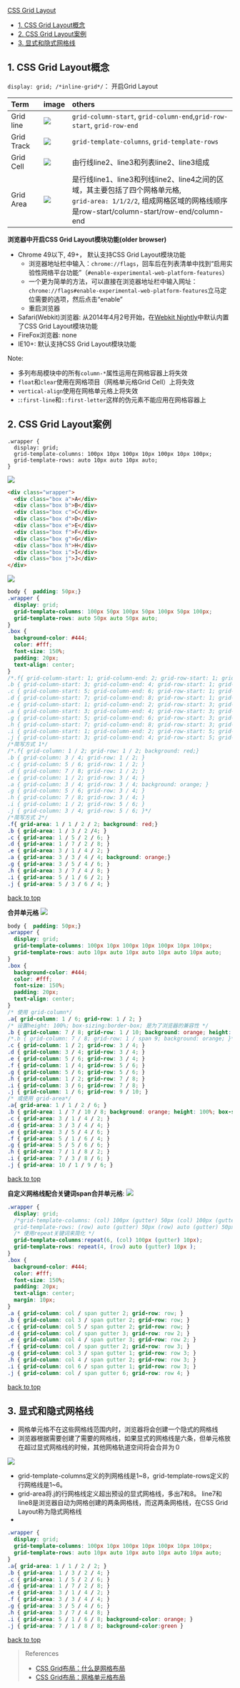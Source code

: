 [CSS Grid Layout](#top)

- [1. CSS Grid Layout概念](#Layout概念)
- [2. CSS Grid Layout案例](#Layout案例)
- [3. 显式和隐式网格线](#显式和隐式网格线)

<h2 id="Layout概念">1. CSS Grid Layout概念</h2>

`display: grid; /*inline-grid*/`： 开启Grid Layout

|Term|image|others|
| :------------- | :------------- |:------------- |
|Grid line|![](https://i.imgur.com/2JhN0nS.jpg)|`grid-column-start`, `grid-column-end`,`grid-row-start`, `grid-row-end`|
|Grid Track|![](https://i.imgur.com/dlJjhc2.jpg)|`grid-template-columns`, `grid-template-rows`|
|Grid Cell|![](https://i.imgur.com/ln1WPTb.jpg)|由行线line2、line3和列表line2、line3组成|
|Grid Area|![](https://i.imgur.com/DP6q7Va.jpg)|是行线line1、line3和列线line2、line4之间的区域，其主要包括了四个网格单元格, <br>`grid-area: 1/1/2/2`, 组成网格区域的网格线顺序是row-start/column-start/row-end/column-end|

**浏览器中开启CSS Grid Layout模块功能(older browser)**

- Chrome 49以下, 49+， 默认支持CSS Grid Layout模块功能
  - 浏览器地址栏中输入：`chrome://flags`，回车后在列表清单中找到“启用实验性网络平台功能”（`#enable-experimental-web-platform-features`）
  - 一个更为简单的方法，可以直接在浏览器地址栏中输入网址：`chrome://flags#enable-experimental-web-platform-features`立马定位需要的选项，然后点击“enable”
  - 重启浏览器
- Safari(Webkit)浏览器: 从2014年4月2号开始，在[Webkit Nightly](http://trac.webkit.org/changeset/166614)中默认内置了CSS Grid Layout模块功能
- FireFox浏览器: none
- IE10+: 默认支持CSS Grid Layout模块功能

Note:

- 多列布局模块中的所有`column-*`属性运用在网格容器上将失效
- `float`和`clear`使用在网格项目（网格单元格Grid Cell）上将失效
- `vertical-align`使用在网格单元格上将失效
- :`:first-line`和`::first-letter`这样的伪元素不能应用在网格容器上

<h2 id="Layout案例">2. CSS Grid Layout案例</h2>

```
.wrapper { 
  display: grid; 
  grid-template-columns: 100px 10px 100px 10px 100px 10px 100px; 
  grid-template-rows: auto 10px auto 10px auto; 
}
```

![](https://i.imgur.com/EI33QGK.jpg)

```html
<div class="wrapper">
  <div class="box a">A</div>
  <div class="box b">B</div>
  <div class="box c">C</div>
  <div class="box d">D</div>
  <div class="box e">E</div>
  <div class="box f">F</div>
  <div class="box g">G</div>
  <div class="box h">H</div>
  <div class="box i">I</div>
  <div class="box j">J</div>
</div>
```

![](https://i.imgur.com/yKGkKdU.jpg)

```css
body {  padding: 50px;}
.wrapper {
  display: grid;
  grid-template-columns: 100px 50px 100px 50px 100px 50px 100px;
  grid-template-rows: auto 50px auto 50px auto;
}
.box {
  background-color: #444;
  color: #fff;
  font-size: 150%;
  padding: 20px;
  text-align: center;
}
/*.f{ grid-column-start: 1; grid-column-end: 2; grid-row-start: 1; grid-row-end: 2; background: red; } 
.b { grid-column-start: 3; grid-column-end: 4; grid-row-start: 1; grid-row-end: 2; } 
.c { grid-column-start: 5; grid-column-end: 6; grid-row-start: 1; grid-row-end: 2; } 
.d { grid-column-start: 7; grid-column-end: 8; grid-row-start: 1; grid-row-end: 2; }
.e { grid-column-start: 1; grid-column-end: 2; grid-row-start: 3; grid-row-end: 4; } 
.a { grid-column-start: 3; grid-column-end: 4; grid-row-start: 3; grid-row-end: 4; background: orange; } 
.g { grid-column-start: 5; grid-column-end: 6; grid-row-start: 3; grid-row-end: 4; } 
.h { grid-column-start: 7; grid-column-end: 8; grid-row-start: 3; grid-row-end: 4; } 
.i { grid-column-start: 1; grid-column-end: 2; grid-row-start: 5; grid-row-end: 6; } 
.j { grid-column-start: 3; grid-column-end: 4; grid-row-start: 5; grid-row-end: 6; }*/
/*简写方式 1*/
/*.f{ grid-column: 1 / 2; grid-row: 1 / 2; background: red;} 
.b { grid-column: 3 / 4; grid-row: 1 / 2; } 
.c { grid-column: 5 / 6; grid-row: 1 / 2; } 
.d { grid-column: 7 / 8; grid-row: 1 / 2; } 
.e { grid-column: 1 / 2; grid-row: 3 / 4; } 
.a { grid-column: 3 / 4; grid-row: 3 / 4; background: orange; } 
.g { grid-column: 5 / 6; grid-row: 3 / 4; } 
.h { grid-column: 7 / 8; grid-row: 3 / 4; } 
.i { grid-column: 1 / 2; grid-row: 5 / 6; } 
.j { grid-column: 3 / 4; grid-row: 5 / 6; }*/
/*简写方式 2*/
.f{ grid-area: 1 / 1 / 2 / 2; background: red;} 
.b { grid-area: 1 / 3 / 2 /4; } 
.c { grid-area: 1 / 5 / 2 / 6; } 
.d { grid-area: 1 / 7 / 2 / 8; } 
.e { grid-area: 3 / 1 / 4 / 2; } 
.a { grid-area: 3 / 3 / 4 / 4; background: orange;} 
.g { grid-area: 3 / 5 / 4 / 6; } 
.h { grid-area: 3 / 7 / 4 / 8; } 
.i { grid-area: 5 / 1 / 6 / 2; } 
.j { grid-area: 5 / 3 / 6 / 4; }
```

[back to top](#top)

**合并单元格**  ![](https://i.imgur.com/GojkSqo.jpg)

```css
body {  padding: 50px;}
.wrapper {
  display: grid;
  grid-template-columns: 100px 10px 100px 10px 100px 10px 100px; 
  grid-template-rows: auto 10px auto 10px auto 10px auto 10px auto;
}
.box {
  background-color: #444;
  color: #fff;
  font-size: 150%;
  padding: 20px;
  text-align: center;
}
/* 使用 grid-column*/
.a{ grid-column: 1 / 6; grid-row: 1 / 2; } 
/* 设置height: 100%; box-sizing:border-box; 是为了浏览器的兼容性 */
.b { grid-column: 7 / 8; grid-row: 1 / 10; background: orange; height: 100%; box-sizing:border-box; } 
/*.b { grid-column: 7 / 8; grid-row: 1 / span 9; background: orange; }*/
.c { grid-column: 1 / 2; grid-row: 3 / 4; } 
.d { grid-column: 3 / 4; grid-row: 3 / 4; } 
.e { grid-column: 5 / 6; grid-row: 3 / 4; } 
.f { grid-column: 1 / 4; grid-row: 5 / 6; } 
.g { grid-column: 5 / 6; grid-row: 5 / 6; } 
.h { grid-column: 1 / 2; grid-row: 7 / 8; } 
.i { grid-column: 3 / 6; grid-row: 7 / 8; } 
.j { grid-column: 1 / 6; grid-row: 9 / 10; }
/* 或使用 grid-area*/
.a{ grid-area: 1 / 1 / 2 / 6; } 
.b { grid-area: 1 / 7 / 10 / 8; background: orange; height: 100%; box-sizing:border-box; } 
.c { grid-area: 3 / 1 / 4 / 2; } 
.d { grid-area: 3 / 3 / 4 / 4; } 
.e { grid-area: 3 / 5 / 4 / 6; } 
.f { grid-area: 5 / 1 / 6 / 4; } 
.g { grid-area: 5 / 5 / 6 / 6; } 
.h { grid-area: 7 / 1 / 8 / 2; } 
.i { grid-area: 7 / 3 / 8 / 6; } 
.j { grid-area: 10 / 1 / 9 / 6; }
```

[back to top](#top)

**自定义网格线配合关键词span合并单元格**: ![](https://i.imgur.com/ZghaD8I.jpg)

```css
.wrapper {
  display: grid;
  /*grid-template-columns: (col) 100px (gutter) 50px (col) 100px (gutter) 50px (col) 100px (gutter) 50px (col) 100px (gutter) 50px (col) 100px (gutter) 50px (col) 100px (gutter); 
  grid-template-rows: (row) auto (gutter) 50px (row) auto (gutter) 50px (row) auto (gutter) 50px (row) auto;*/
  /* 使用repeat关键词来简化 */
  grid-template-columns:repeat(6, (col) 100px (gutter) 10px); 
  grid-template-rows: repeat(4, (row) auto (gutter) 10px );
}
.box {
  background-color: #444;
  color: #fff;
  font-size: 150%;
  padding: 20px;
  text-align: center;
  margin: 10px;
}
.a { grid-column: col / span gutter 2; grid-row: row; } 
.b { grid-column: col 3 / span gutter 2; grid-row: row; } 
.c { grid-column: col 5 / span gutter 2; grid-row: row; } 
.d { grid-column: col / span gutter 3; grid-row: row 2; } 
.e { grid-column: col 4 / span gutter 3; grid-row: row 2; } 
.f { grid-column: col / span gutter 2; grid-row: row 3; } 
.g { grid-column: col 3 / span gutter 1; grid-row: row 3; } 
.h { grid-column: col 4 / span gutter 2; grid-row: row 3; } 
.i { grid-column: col 6 / span gutter 1; grid-row: row 3; } 
.j { grid-column: col / span gutter 6; grid-row: row 4; }
```

[back to top](#top)

<h2 id="显式和隐式网格线">3. 显式和隐式网格线</h2>

- 网格单元格不在这些网格线范围内时，浏览器将会创建一个隐式的网格线
- 浏览器根据需要创建了需要的网格线，如果显式的网格线是六条，但单元格放在超过显式网格线的时候，其他网格轨道空间将会合并为０

![](https://i.imgur.com/Tqv2DdH.jpg)

- grid-template-columns定义的列网格线是1~8，grid-template-rows定义的行网格线是1~6。
- grid-area将.j的行网格线定义超出预设的显式网格线，多出7和8。 line7和line8是浏览器自动为网格创建的两条网格线，而这两条网格线，在CSS Grid Layout称为隐式网格线
- 

```css
.wrapper { 
  display: grid; 
  grid-template-columns: 100px 10px 100px 10px 100px 10px 100px; 
  grid-template-rows: auto 10px auto 10px auto 10px auto 10px auto; 
} 
.a{ grid-area: 1 / 1 / 2 / 2; } 
.b { grid-area: 1 / 3 / 2 / 4; } 
.c { grid-area: 1 / 5 / 2 / 6; } 
.d { grid-area: 1 / 7 / 2 / 8; } 
.e { grid-area: 3 / 1 / 4 / 2; } 
.f { grid-area: 3 / 3 / 4 / 4; } 
.g { grid-area: 3 / 5 / 4 / 6; } 
.h { grid-area: 3 / 7 / 4 / 8; } 
.i { grid-area: 5 / 1 / 6 / 8; background-color: orange; } 
.j { grid-area: 7 / 1 / 8 / 8; background-color:green }
```

[back to top](#top)

> References
> - [CSS Grid布局：什么是网格布局](https://www.w3cplus.com/css3/what-is-css-grid-layout.html)
> - [CSS Grid布局：网格单元格布局](https://www.w3cplus.com/css3/line-base-placement-layout.html)
